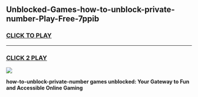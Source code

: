 
## Unblocked-Games-how-to-unblock-private-number-Play-Free-7ppib
<h3>
<a href="https://premium76.site?title=how-to-unblock-private-number&ref=23A">CLICK TO PLAY</a></h3>
<hr>

<h3>
<a href="https://premium76.site?title=how-to-unblock-private-number&ref=23A">CLICK 2 PLAY</a>
  
</h3>

<a href="https://premium76.site?title=how-to-unblock-private-number&ref=23A"><img src="https://clearcache.store/games.png"></a>


**how-to-unblock-private-number games unblocked: Your Gateway to Fun and Accessible Online Gaming**
